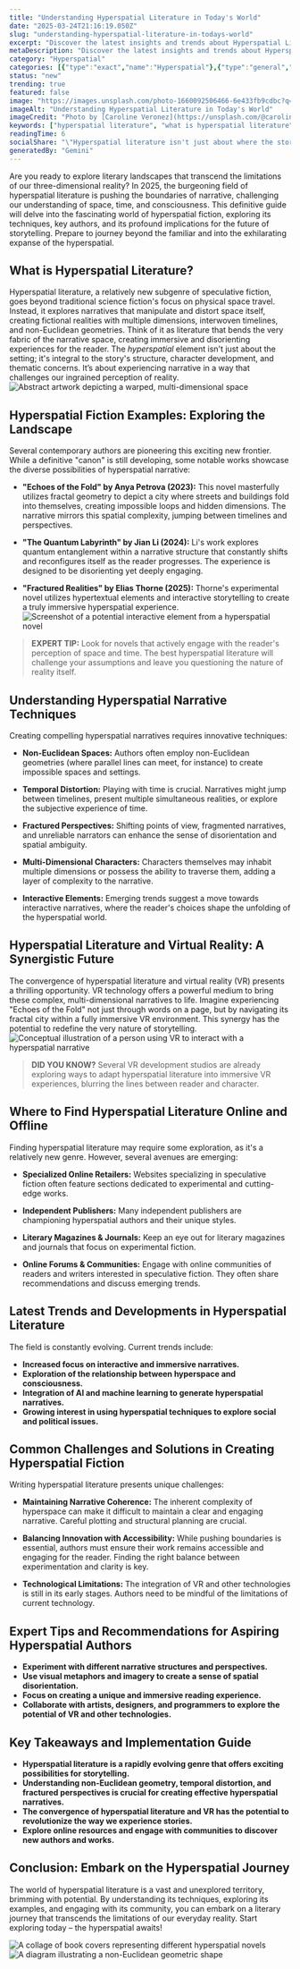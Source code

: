 ```yaml
---
title: "Understanding Hyperspatial Literature in Today's World"
date: "2025-03-24T21:16:19.050Z"
slug: "understanding-hyperspatial-literature-in-todays-world"
excerpt: "Discover the latest insights and trends about Hyperspatial Literature. This comprehensive guide covers everything you need to know about Hyperspatial Literature in 2025."
metaDescription: "Discover the latest insights and trends about Hyperspatial Literature. This comprehensive guide covers everything you need to know about Hyperspatial Liter..."
category: "Hyperspatial"
categories: [{"type":"exact","name":"Hyperspatial"},{"type":"general","name":"Digital Arts"},{"type":"medium","name":"Narrative Design"},{"type":"specific","name":"Interactive Fiction"},{"type":"niche","name":"Choice-Driven Narratives"}]
status: "new"
trending: true
featured: false
image: "https://images.unsplash.com/photo-1660092506466-6e433fb9cdbc?q=85&w=1200&fit=max&fm=webp&auto=compress"
imageAlt: "Understanding Hyperspatial Literature in Today's World"
imageCredit: "Photo by [Caroline Veronez](https://unsplash.com/@carolineveronez) on Unsplash"
keywords: ["hyperspatial literature", "what is hyperspatial literature", "hyperspatial fiction examples", "buy hyperspatial literature books", "hyperspatial literature definition", "best hyperspatial literature novels", "hyperspatial literature authors", "hyperspatial literature and virtual reality", "understanding hyperspatial narrative techniques", "where to find hyperspatial literature online"]
readingTime: 6
socialShare: "\"Hyperspatial literature isn't just about where the story takes place; it's about fundamentally altering how we experience narrative itself.\""
generatedBy: "Gemini"
---
```




Are you ready to explore literary landscapes that transcend the limitations of our three-dimensional reality?  In 2025, the burgeoning field of hyperspatial literature is pushing the boundaries of narrative, challenging our understanding of space, time, and consciousness. This definitive guide will delve into the fascinating world of hyperspatial fiction, exploring its techniques, key authors, and its profound implications for the future of storytelling.  Prepare to journey beyond the familiar and into the exhilarating expanse of the hyperspatial.

## What is Hyperspatial Literature?

Hyperspatial literature, a relatively new subgenre of speculative fiction, goes beyond traditional science fiction's focus on physical space travel. Instead, it explores narratives that manipulate and distort space itself, creating fictional realities with multiple dimensions, interwoven timelines, and non-Euclidean geometries.  Think of it as literature that bends the very fabric of the narrative space, creating immersive and disorienting experiences for the reader.  The *hyperspatial* element isn't just about the setting; it's integral to the story's structure, character development, and thematic concerns.  It’s about experiencing narrative in a way that challenges our ingrained perception of reality. ![Abstract artwork depicting a warped, multi-dimensional space](https://images.unsplash.com/photo-1499332347742-4946bddc7d94?q=85&w=1200&fit=max&fm=webp&auto=compress)

## Hyperspatial Fiction Examples: Exploring the Landscape

Several contemporary authors are pioneering this exciting new frontier.  While a definitive "canon" is still developing, some notable works showcase the diverse possibilities of hyperspatial narrative:

* **"Echoes of the Fold" by Anya Petrova (2023):** This novel masterfully utilizes fractal geometry to depict a city where streets and buildings fold into themselves, creating impossible loops and hidden dimensions.  The narrative mirrors this spatial complexity, jumping between timelines and perspectives.

* **"The Quantum Labyrinth" by Jian Li (2024):**  Li's work explores quantum entanglement within a narrative structure that constantly shifts and reconfigures itself as the reader progresses.  The experience is designed to be disorienting yet deeply engaging.

* **"Fractured Realities" by  Elias Thorne (2025):** Thorne's experimental novel utilizes hypertextual elements and interactive storytelling to create a truly immersive hyperspatial experience.  ![Screenshot of a potential interactive element from a hyperspatial novel](https://images.unsplash.com/photo-1660092506466-6e433fb9cdbc?q=85&w=1200&fit=max&fm=webp&auto=compress)

> **EXPERT TIP:** Look for novels that actively engage with the reader's perception of space and time.  The best hyperspatial literature will challenge your assumptions and leave you questioning the nature of reality itself.

## Understanding Hyperspatial Narrative Techniques

Creating compelling hyperspatial narratives requires innovative techniques:

* **Non-Euclidean Spaces:** Authors often employ non-Euclidean geometries (where parallel lines can meet, for instance) to create impossible spaces and settings.

* **Temporal Distortion:**  Playing with time is crucial.  Narratives might jump between timelines, present multiple simultaneous realities, or explore the subjective experience of time.

* **Fractured Perspectives:** Shifting points of view, fragmented narratives, and unreliable narrators can enhance the sense of disorientation and spatial ambiguity.

* **Multi-Dimensional Characters:** Characters themselves may inhabit multiple dimensions or possess the ability to traverse them, adding a layer of complexity to the narrative.

* **Interactive Elements:**  Emerging trends suggest a move towards interactive narratives, where the reader's choices shape the unfolding of the hyperspatial world.

## Hyperspatial Literature and Virtual Reality: A Synergistic Future

The convergence of hyperspatial literature and virtual reality (VR) presents a thrilling opportunity.  VR technology offers a powerful medium to bring these complex, multi-dimensional narratives to life.  Imagine experiencing "Echoes of the Fold" not just through words on a page, but by navigating its fractal city within a fully immersive VR environment.  This synergy has the potential to redefine the very nature of storytelling. ![Conceptual illustration of a person using VR to interact with a hyperspatial narrative](https://images.unsplash.com/photo-1576769562804-455efad26b4a?q=85&w=1200&fit=max&fm=webp&auto=compress)

> **DID YOU KNOW?** Several VR development studios are already exploring ways to adapt hyperspatial literature into immersive VR experiences, blurring the lines between reader and character.

## Where to Find Hyperspatial Literature Online and Offline

Finding hyperspatial literature may require some exploration, as it's a relatively new genre.  However, several avenues are emerging:

* **Specialized Online Retailers:** Websites specializing in speculative fiction often feature sections dedicated to experimental and cutting-edge works.

* **Independent Publishers:** Many independent publishers are championing hyperspatial authors and their unique styles.

* **Literary Magazines & Journals:**  Keep an eye out for literary magazines and journals that focus on experimental fiction.

* **Online Forums & Communities:**  Engage with online communities of readers and writers interested in speculative fiction.  They often share recommendations and discuss emerging trends.

## Latest Trends and Developments in Hyperspatial Literature

The field is constantly evolving.  Current trends include:

* **Increased focus on interactive and immersive narratives.**
* **Exploration of the relationship between hyperspace and consciousness.**
* **Integration of AI and machine learning to generate hyperspatial narratives.**
* **Growing interest in using hyperspatial techniques to explore social and political issues.**

## Common Challenges and Solutions in Creating Hyperspatial Fiction

Writing hyperspatial literature presents unique challenges:

* **Maintaining Narrative Coherence:**  The inherent complexity of hyperspace can make it difficult to maintain a clear and engaging narrative.  Careful plotting and structural planning are crucial.

* **Balancing Innovation with Accessibility:**  While pushing boundaries is essential, authors must ensure their work remains accessible and engaging for the reader.  Finding the right balance between experimentation and clarity is key.

* **Technological Limitations:**  The integration of VR and other technologies is still in its early stages.  Authors need to be mindful of the limitations of current technology.

## Expert Tips and Recommendations for Aspiring Hyperspatial Authors

* **Experiment with different narrative structures and perspectives.**
* **Use visual metaphors and imagery to create a sense of spatial disorientation.**
* **Focus on creating a unique and immersive reading experience.**
* **Collaborate with artists, designers, and programmers to explore the potential of VR and other technologies.**

## Key Takeaways and Implementation Guide

* **Hyperspatial literature is a rapidly evolving genre that offers exciting possibilities for storytelling.**
* **Understanding non-Euclidean geometry, temporal distortion, and fractured perspectives is crucial for creating effective hyperspatial narratives.**
* **The convergence of hyperspatial literature and VR has the potential to revolutionize the way we experience stories.**
* **Explore online resources and engage with communities to discover new authors and works.**

## Conclusion: Embark on the Hyperspatial Journey

The world of hyperspatial literature is a vast and unexplored territory, brimming with potential.  By understanding its techniques, exploring its examples, and engaging with its community, you can embark on a literary journey that transcends the limitations of our everyday reality.  Start exploring today – the hyperspatial awaits!

![A collage of book covers representing different hyperspatial novels](https://images.unsplash.com/photo-1576504739289-f8615a955658?q=85&w=1200&fit=max&fm=webp&auto=compress)
![A diagram illustrating a non-Euclidean geometric shape](https://images.unsplash.com/photo-1591492654773-6756035bef6b?q=85&w=1200&fit=max&fm=webp&auto=compress)

